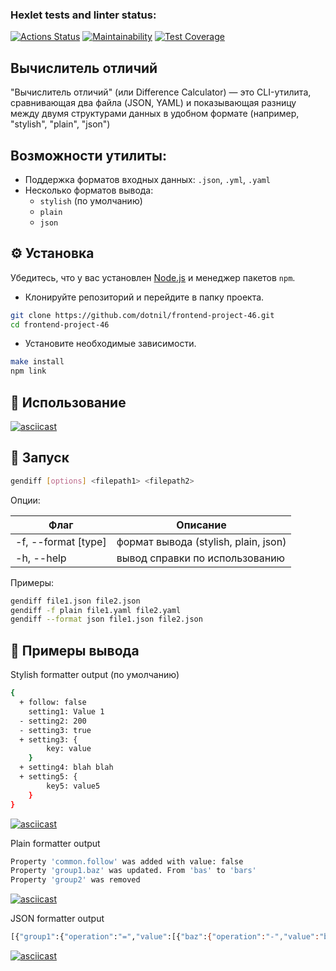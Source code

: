 ### Hexlet tests and linter status:
[![Actions Status](https://github.com/dotnil/frontend-project-46/actions/workflows/hexlet-check.yml/badge.svg)](https://github.com/dotnil/frontend-project-46/actions)
[![Maintainability](https://api.codeclimate.com/v1/badges/e560397a047cc7672178/maintainability)](https://codeclimate.com/github/dotnil/frontend-project-46/maintainability)
[![Test Coverage](https://api.codeclimate.com/v1/badges/e560397a047cc7672178/test_coverage)](https://codeclimate.com/github/dotnil/frontend-project-46/test_coverage)


## Вычислитель отличий

"Вычислитель отличий" (или Difference Calculator) — это CLI-утилита, сравнивающая два файла (JSON, YAML) и показывающая разницу между двумя структурами данных в удобном формате (например, "stylish", "plain", "json")

## Возможности утилиты:
- Поддержка форматов входных данных: `.json`, `.yml`, `.yaml`
- Несколько форматов вывода:
  - `stylish` (по умолчанию)
  - `plain`
  - `json`

## ⚙️ Установка
Убедитесь, что у вас установлен [Node.js](https://nodejs.org/) и менеджер пакетов `npm`.

- Клонируйте репозиторий и перейдите в папку проекта.

```bash
git clone https://github.com/dotnil/frontend-project-46.git
cd frontend-project-46
```

- Установите необходимые зависимости.

```bash
make install
npm link
```

## 🚀 Использование
[![asciicast](https://asciinema.org/a/JluiP11r8KQQXU2g3iU8TcXtJ.svg)](https://asciinema.org/a/JluiP11r8KQQXU2g3iU8TcXtJ)


## 🚀 Запуск

```bash
gendiff [options] <filepath1> <filepath2>
```

Опции:

| Флаг              | Описание                             |
|-------------------|--------------------------------------|
|-f, --format [type]| формат вывода (stylish, plain, json) |
|-h, --help         | вывод справки по использованию       |

Примеры:

```bash
gendiff file1.json file2.json
gendiff -f plain file1.yaml file2.yaml
gendiff --format json file1.json file2.json
```

## 🧪 Примеры вывода

Stylish formatter output (по умолчанию)
```bash
{
  + follow: false
    setting1: Value 1
  - setting2: 200
  - setting3: true
  + setting3: {
        key: value
    }
  + setting4: blah blah
  + setting5: {
        key5: value5
    }
}
```
[![asciicast](https://asciinema.org/a/oTcXEkq2H4GKN6Pr9om7p6bgy.svg)](https://asciinema.org/a/oTcXEkq2H4GKN6Pr9om7p6bgy)

Plain formatter output

```bash
Property 'common.follow' was added with value: false
Property 'group1.baz' was updated. From 'bas' to 'bars'
Property 'group2' was removed
```
[![asciicast](https://asciinema.org/a/leulvvQCILBz2Wap7DnWZZgaZ.svg)](https://asciinema.org/a/leulvvQCILBz2Wap7DnWZZgaZ)

JSON formatter output

```bash
[{"group1":{"operation":"=","value":[{"baz":{"operation":"-","value":"bas"}},{"baz":{"operation":"+","value":"bars"}},{"foo":{"operation":"=","value":"bar"}},{"nest":{"operation":"-","value":{"key":"value"}}},{"nest":{"operation":"+","value":"str"}}]}}]
```
[![asciicast](https://asciinema.org/a/zsLIBkEyNkPdVw4SytPNs1y06.svg)](https://asciinema.org/a/zsLIBkEyNkPdVw4SytPNs1y06)
